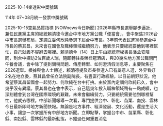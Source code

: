 
2025-10-14樂透彩中獎號碼

                                
114年 07~08月統一發票中獎號碼
                             
2025-10-15空氣品質指標
                              [NOWnews今日新聞] 2026年縣市長選舉腳步逼近，兼任民進黨主席的總統賴清德今邀台中市地方黨公職「便當會」，會中聚焦2026台中市長選舉布局，定調立委何欣純參選下屆台中市長。3年前代表民進黨參選台中市長的蔡其昌，未來會在國會及職棒領域繼續努力，他表示只要總統要他到哪裡幫忙，自己就義不容辭去哪裡。賴清德今（14）日上午由總統府秘書長潘孟安陪同，到台中探訪2位百歲人瑞，隨即轉往長榮桂冠酒店，與20幾名地方黨公職閉門午餐會議，會中除了提到關稅問題、傳產轉型、如何澄清假消息等，主要聚焦在2026選舉。根據與會人士轉述，賴清德提及市長參選人已有屬意人選，外界看好2名在地立委，蔡其昌曾任立法院副院長，有豐富行政經驗，以目前朝野狀況，他希望蔡其昌留國會一起努力、何欣純在台中打拚。由於黨內定調何欣純已久，會中幾乎沒有異議。蔡其昌也在會中表示，自己這幾年投入職棒領域稍有一點成績，也深刻體會到台灣在國際環境的艱難，未來會繼續努力，只要總統需要他到哪裡幫忙，他就去哪裡。中部新聞報導一次看，專門提供台中、彰化、苗栗、南投、雲林今日最新即時地方新聞快報。無論是地方事件、經濟發展、文化活動，還是生活大小事，讓您一次掌握所有中部地方新聞。立即點擊，掌握台中市、苗栗縣、彰化縣、南投縣、雲林縣的最新動態，不錯過任何重要消息